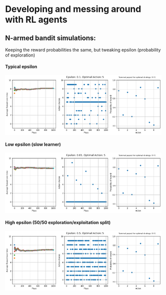 # Developing and messing around with RL agents

## N-armed bandit simulations: 

Keeping the reward probabilities the same, but tweaking epsilon (probability of exploration)

#### Typical epsilon
![Typical epsilon](figures/sample_play_quick.png)
#### Low epsilon (slow learner)
![Low epsilon](figures/sample_play_slow.png)
#### High epsilon (50/50 exploration/exploitation split)
![0.5 epsilon](figures/sample_play_random.png)

